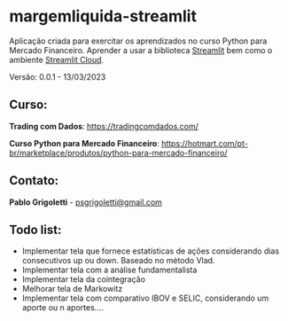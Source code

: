 # margemliquida-streamlit

Aplicação criada para exercitar os aprendizados no curso Python para Mercado Financeiro.
Aprender a usar a biblioteca [Streamlit](https://streamlit.io/) bem como o ambiente [Streamlit Cloud](https://streamlit.io/cloud).

Versão: 0.0.1 - 13/03/2023

## Curso:
**Trading com Dados**: https://tradingcomdados.com/

**Curso Python para Mercado Financeiro**: https://hotmart.com/pt-br/marketplace/produtos/python-para-mercado-financeiro/

## Contato:
**Pablo Grigoletti** - psgrigoletti@gmail.com

## Todo list:
- Implementar tela que fornece estatísticas de ações considerando dias consecutivos up ou down. Baseado no método Vlad.
- Implementar tela com a análise fundamentalista
- Implementar tela da cointegração
- Melhorar tela de Markowitz
- Implementar tela com comparativo IBOV e SELIC, considerando um aporte ou n aportes....
